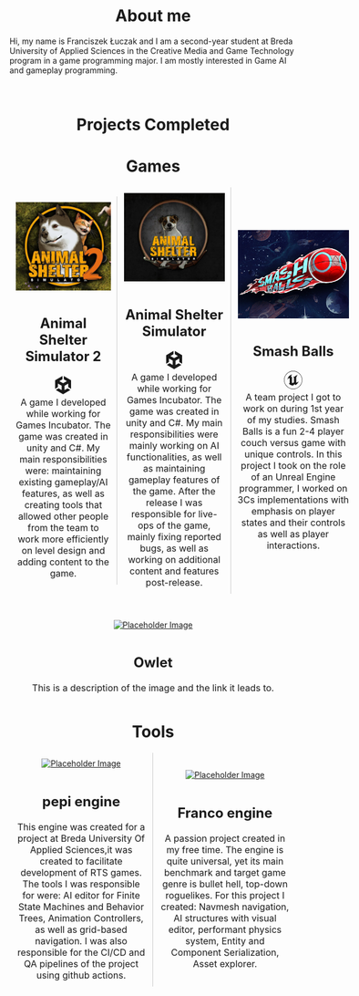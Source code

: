 
<head>
    <meta charset="UTF-8">
    <meta name="viewport" content="width=device-width, initial-scale=1.0">
    <title>Image Links with Descriptions</title>
    <style>
        .container-wrapper {
            display: flex;
            width: 100%;
            justify-content: space-between;
            align-items: center;
        }
        .container {
           display: flex;
            flex-direction: column;
            align-items: center;
            flex: 1;
            margin: 1px;
            padding: 10px;
            align-items:center;
            justify-content: center;
        }  .container:not(:last-child) {
            border-right: 1px solid #ccc;
        }
        .description {
            margin-top: 10px;
            font-size: 16px;
            text-align: center;
        }
        .avatar{
              display: block;
                max-width:230px;
                max-height:155px;
                width: auto;
                height: auto;
        }
    </style>
        <link src="http://maxcdn.bootstrapcdn.com/font-awesome/4.1.0/css/font-awesome.min.css" rel="stylesheet">
</head>

<div>

<h1 style = "text-align: center"> About me </h1>

Hi, my name is Franciszek Łuczak and I am a second-year student at Breda University of Applied Sciences in the Creative Media and Game Technology program in a game programming major. I am mostly interested in Game AI and gameplay programming.
</div>

<div>
<br/>
<h1 style = "text-align: center"> Projects Completed </h1>

<h1 style = "text-align: center">Games</h1>

 <div class="container-wrapper">
        <div class="container">
            <a href="https://store.steampowered.com/app/2658510/Animal_Shelter_2/" target="_blank">
                <img src="Images/Animal2.png" alt="Placeholder Image" class="avatar"/>
            </a>
            <div class="description">
                <h2>Animal Shelter Simulator 2</h2>
                                <svg xmlns="http://www.w3.org/2000/svg" width="32" height="32" fill="currentColor" class="bi bi-unity" viewBox="0 0 16 16">
  <path d="M15 11.2V3.733L8.61 0v2.867l2.503 1.466c.099.067.099.2 0 .234L8.148 6.3c-.099.067-.197.033-.263 0L4.92 4.567c-.099-.034-.099-.2 0-.234l2.504-1.466V0L1 3.733V11.2v-.033.033l2.438-1.433V6.833c0-.1.131-.166.197-.133L6.6 8.433c.099.067.132.134.132.234v3.466c0 .1-.132.167-.198.134L4.031 10.8l-2.438 1.433L7.983 16l6.391-3.733-2.438-1.434L9.434 12.3c-.099.067-.198 0-.198-.133V8.7c0-.1.066-.2.132-.233l2.965-1.734c.099-.066.197 0 .197.134V9.8z"/>
</svg>
<br/>
                A game I developed while working for Games Incubator. The game was created in unity and C#. My main responsibilities were: maintaining existing gameplay/AI features, as well as creating tools that allowed other people from the team to work more efficiently on level design and adding content to the game.
            </div>
        </div>
        <div class="container">
            <a href="https://store.steampowered.com/app/1239320/Animal_Shelter/" target="_blank">
                <img src="Images/Animal 1.png" alt="Placeholder Image" class="avatar"/>
            </a>
            <div class="description">
                <h2>Animal Shelter Simulator</h2>
                            <svg xmlns="http://www.w3.org/2000/svg" width="32" height="32" fill="currentColor" class="bi bi-unity" viewBox="0 0 16 16">
  <path d="M15 11.2V3.733L8.61 0v2.867l2.503 1.466c.099.067.099.2 0 .234L8.148 6.3c-.099.067-.197.033-.263 0L4.92 4.567c-.099-.034-.099-.2 0-.234l2.504-1.466V0L1 3.733V11.2v-.033.033l2.438-1.433V6.833c0-.1.131-.166.197-.133L6.6 8.433c.099.067.132.134.132.234v3.466c0 .1-.132.167-.198.134L4.031 10.8l-2.438 1.433L7.983 16l6.391-3.733-2.438-1.434L9.434 12.3c-.099.067-.198 0-.198-.133V8.7c0-.1.066-.2.132-.233l2.965-1.734c.099-.066.197 0 .197.134V9.8z"/>
</svg>
                                <br/>
                A game I developed while working for Games Incubator. The game was created in unity and C#. My main responsibilities were mainly working on AI functionalities, as well as maintaining gameplay features of the game. After the release I was responsible for live-ops of the game, mainly fixing reported bugs, as well as working on additional content and features post-release.
            </div>
        </div>
        <div class="container">
            <a href="https://vittoriobellinello.itch.io/team-moth" target="_blank">
                <img src="Images/Smash balls.png" alt="Placeholder Image" class="avatar"/>
            </a>
            <div class="description">
                <h2>Smash Balls</h2>
                <svg xmlns="http://www.w3.org/2000/svg" width="2em" height="2em" viewBox="0 0 24 24"><path fill="currentColor" d="M12 0a12 12 0 1 0 12 12A12 12 0 0 0 12 0m0 23.52A11.52 11.52 0 1 1 23.52 12A11.52 11.52 0 0 1 12 23.52m7.13-9.791c-.206.997-1.126 3.557-4.06 4.942l-1.179-1.325l-1.988 2a7.34 7.34 0 0 1-5.804-2.978a3 3 0 0 0 .65.123c.326.006.678-.114.678-.66v-5.394a.89.89 0 0 0-1.116-.89c-.92.212-1.656 2.509-1.656 2.509a7.3 7.3 0 0 1 2.528-5.597a7.4 7.4 0 0 1 3.73-1.721c-1.006.573-1.57 1.507-1.57 2.29c0 1.262.76 1.109.984.923v7.28a1.2 1.2 0 0 0 .148.256a1.08 1.08 0 0 0 .88.445c.76 0 1.747-.868 1.747-.868V9.172c0-.6-.452-1.324-.905-1.572c0 0 .838-.149 1.484.346a6 6 0 0 1 .387-.425c1.508-1.48 2.929-1.902 4.112-2.112c0 0-2.151 1.69-2.151 3.96c0 1.687.043 5.801.043 5.801c.799.771 1.986-.342 3.059-1.441Z"/></svg>
                <br/>
                A team project I got to work on during 1st year of my studies. Smash Balls is a fun 2-4 player couch versus game with unique controls. In this project I took on the role of an Unreal Engine programmer, I worked on 3Cs implementations with emphasis on player states and their controls as well as player interactions.
            </div>
        </div>
    </div>

<br/>
<br/>
 <div class="container-wrapper">
        <div class="container">
            <a href="https://www.example.com" target="_blank">
                <img src="https://via.placeholder.com/150" alt="Placeholder Image" />
            </a>
            <div class="description">
                <h2>Owlet</h2>
                <i class="icon-cplusplus"></i> 
                This is a description of the image and the link it leads to.
            </div>
        </div>
</div>

<h1 style = "text-align: center">Tools</h1>

 <div class="container-wrapper">
        <div class="container">
            <a href="https://www.example.com" target="_blank">
                <img src="https://via.placeholder.com/150" alt="Placeholder Image" />
            </a>
            <div class="description">
                <h2>pepi engine</h2>
                This engine was created for a project at Breda University Of Applied Sciences,it was created to facilitate development of RTS games. The tools I was responsible for were: AI editor for Finite State Machines and Behavior Trees, Animation Controllers, as well as grid-based navigation. I was also responsible for the CI/CD and QA pipelines of the project using github actions.
            </div>
        </div>
        <div class="container">
            <a href="https://github.com/FLuczak/Franco-engine" target="_blank">
                <img src="https://via.placeholder.com/150" alt="Placeholder Image" />
            </a>
            <div class="description">
                <h2>Franco engine</h2>
                A passion project created in my free time. The engine is quite universal, yet its main benchmark and target game genre is bullet hell, top-down roguelikes. For this project I created: Navmesh navigation, AI structures with visual editor, performant physics system, Entity and Component Serialization, Asset explorer.
            </div>
        </div>
    </div>


</div>
